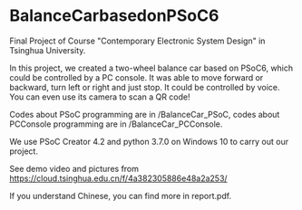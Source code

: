 # BalanceCarbasedonPSoC6
Final Project of Course "Contemporary Electronic System Design" in Tsinghua University.

In this project, we created a two-wheel balance car based on PSoC6, which could be controlled by a PC console. It was able to move forward or backward, turn left or right and just stop. It could be controlled by voice. You can even use its camera to scan a QR code!

Codes about PSoC programming are in /BalanceCar_PSoC, codes about PCConsole programming are in /BalanceCar_PCConsole.

We use PSoC Creator 4.2 and python 3.7.0 on Windows 10 to carry out our project.

See demo video and pictures from https://cloud.tsinghua.edu.cn/f/4a382305886e48a2a253/

If you understand Chinese, you can find more in report.pdf.
